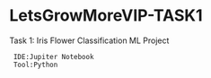 # LetsGrowMoreVIP-TASK1



Task 1: Iris Flower Classification ML Project
     
     
     IDE:Jupiter Notebook
     Tool:Python
